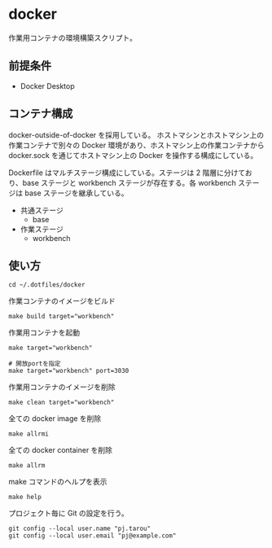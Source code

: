# docker

作業用コンテナの環境構築スクリプト。

## 前提条件

- Docker Desktop

## コンテナ構成

docker-outside-of-docker を採用している。
ホストマシンとホストマシン上の作業コンテナで別々の Docker 環境があり、ホストマシン上の作業コンテナから docker.sock を通じてホストマシン上の Docker を操作する構成にしている。

Dockerfile はマルチステージ構成にしている。ステージは 2 階層に分けており、base ステージと workbench ステージが存在する。各 workbench ステージは base ステージを継承している。

- 共通ステージ
  - base
- 作業ステージ
  - workbench

## 使い方

```
cd ~/.dotfiles/docker
```

作業コンテナのイメージをビルド

```
make build target="workbench"
```

作業用コンテナを起動

```
make target="workbench"

# 開放portを指定
make target="workbench" port=3030
```

作業用コンテナのイメージを削除

```
make clean target="workbench"
```

全ての docker image を削除

```
make allrmi
```

全ての docker container を削除

```
make allrm
```

make コマンドのヘルプを表示

```
make help
```

プロジェクト毎に Git の設定を行う。

```
git config --local user.name "pj.tarou"
git config --local user.email "pj@example.com"
```
